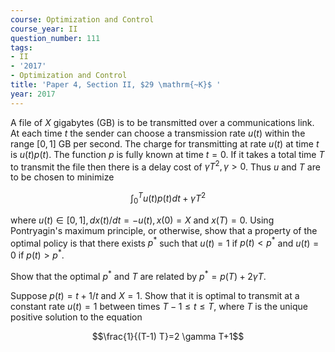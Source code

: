 ```yaml
---
course: Optimization and Control
course_year: II
question_number: 111
tags:
- II
- '2017'
- Optimization and Control
title: 'Paper 4, Section II, $29 \mathrm{~K}$ '
year: 2017
---
```




A file of $X$ gigabytes (GB) is to be transmitted over a communications link. At each time $t$ the sender can choose a transmission rate $u(t)$ within the range $[0,1]$ GB per second. The charge for transmitting at rate $u(t)$ at time $t$ is $u(t) p(t)$. The function $p$ is fully known at time $t=0$. If it takes a total time $T$ to transmit the file then there is a delay cost of $\gamma T^{2}, \gamma>0$. Thus $u$ and $T$ are to be chosen to minimize

$$\int_{0}^{T} u(t) p(t) d t+\gamma T^{2}$$

where $u(t) \in[0,1], d x(t) / d t=-u(t), x(0)=X$ and $x(T)=0$. Using Pontryagin's maximum principle, or otherwise, show that a property of the optimal policy is that there exists $p^{*}$ such that $u(t)=1$ if $p(t)<p^{*}$ and $u(t)=0$ if $p(t)>p^{*}$.

Show that the optimal $p^{*}$ and $T$ are related by $p^{*}=p(T)+2 \gamma T$.

Suppose $p(t)=t+1 / t$ and $X=1$. Show that it is optimal to transmit at a constant rate $u(t)=1$ between times $T-1 \leqslant t \leqslant T$, where $T$ is the unique positive solution to the equation

$$\frac{1}{(T-1) T}=2 \gamma T+1$$